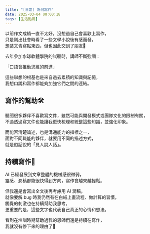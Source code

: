 ```yaml
---
title: "[日常] 為何寫作"
date: 2025-03-04 00:00:18
tags: [生活點滴]
---
```


<!-- truncate -->

以前作文成績一直不太好，沒想過自己會喜歡上寫作，  
只是剛出社會時看了一些文學小說後有感而發，  
想裝文青寫點東西，但也因此交到了朋友🤣  

<!-- more -->
 
去年參加水球軟體學院的試聽時，講師不斷強調：  

「口語會推動思維的前進」  

這些聯想的根基也是來自過去累積的知識與記憶，  
我想口說和寫作都能夠加強它們之間的連結。  

## 寫作的幫助🛠️

聽聞很多夥伴不喜歡寫文件，雖然可能與開發模式或團隊文化的限制有關，  
不過透過寫文件也能讓我更快梳理和統整這些知識，並強化印象。  
 
而能否清楚論述，也是溝通能力的指標之一，  
面對不同職能的夥伴，就要用不同的描述方式，  
就是俗話說的「見人說人話」。  

## 持續寫作💪

AI 已經發展到文章整體的機械感很微弱，  
靈感、潤稿都能很快得到方向，寫作會越來越輕鬆。  

但我還是會寫出全文後再考慮用 AI 潤稿，  
就像要解 bug 時我仍然有在白紙上畫流程、做計算的習慣，  
觸覺的刺激也在持續幫助我思考，  
更重要的是，這些文字也代表自己真正的心情和想法。  

看到在培訓時期幫助過我的恩師們還是持續在寫作，  
我就沒有停下來的理由了🤣  